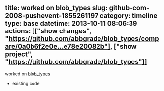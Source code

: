 title: worked on blob_types
slug: github-com-2008-pushevent-1855261197
category: timeline
type: base
datetime: 2013-10-11 08:06:39
actions: [["show changes", "https://github.com/abbgrade/blob_types/compare/0a0b6f2e0e...e78e20082b"], ["show project", "https://github.com/abbgrade/blob_types"]]
---
worked on [blob_types](https://github.com/abbgrade/blob_types)

 - existing code

